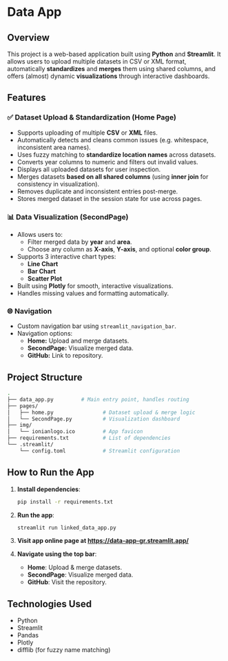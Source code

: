 
# Data App

## Overview

This project is a web-based application built using **Python** and **Streamlit**. It allows users to upload multiple datasets in CSV or XML format, automatically **standardizes** and **merges** them using shared columns, and offers (almost) dynamic **visualizations** through interactive dashboards. 

## Features

### ✅ Dataset Upload & Standardization (Home Page)

- Supports uploading of multiple **CSV** or **XML** files.
- Automatically detects and cleans common issues (e.g. whitespace, inconsistent area names).
- Uses fuzzy matching to **standardize location names** across datasets.
- Converts year columns to numeric and filters out invalid values.
- Displays all uploaded datasets for user inspection.
- Merges datasets **based on all shared columns** (using **inner join** for consistency in visualization).
- Removes duplicate and inconsistent entries post-merge.
- Stores merged dataset in the session state for use across pages.

### 📊 Data Visualization (SecondPage)

- Allows users to:
  - Filter merged data by **year** and **area**.
  - Choose any column as **X-axis**, **Y-axis**, and optional **color group**.
- Supports 3 interactive chart types:
  - **Line Chart**
  - **Bar Chart**
  - **Scatter Plot**
- Built using **Plotly** for smooth, interactive visualizations.
- Handles missing values and formatting automatically.

### 🌐 Navigation

- Custom navigation bar using `streamlit_navigation_bar`.
- Navigation options:
  - **Home:** Upload and merge datasets.
  - **SecondPage:** Visualize merged data.
  - **GitHub:** Link to repository.

## Project Structure

```bash
.
├── data_app.py         # Main entry point, handles routing
├── pages/
│   ├── home.py                # Dataset upload & merge logic
│   └── SecondPage.py          # Visualization dashboard
├── img/
│   └── ionianlogo.ico         # App favicon
├── requirements.txt           # List of dependencies
└── .streamlit/
    └── config.toml            # Streamlit configuration
```

## How to Run the App

1. **Install dependencies**:
   ```bash
   pip install -r requirements.txt
   ```

2. **Run the app**:
   ```bash
   streamlit run linked_data_app.py
   ```
3. **Visit app online page at https://data-app-gr.streamlit.app/**

4. **Navigate using the top bar**:
   - **Home**: Upload & merge datasets.
   - **SecondPage**: Visualize merged data.
   - **GitHub**: Visit the repository.

## Technologies Used

- Python
- Streamlit
- Pandas
- Plotly
- difflib (for fuzzy name matching)
